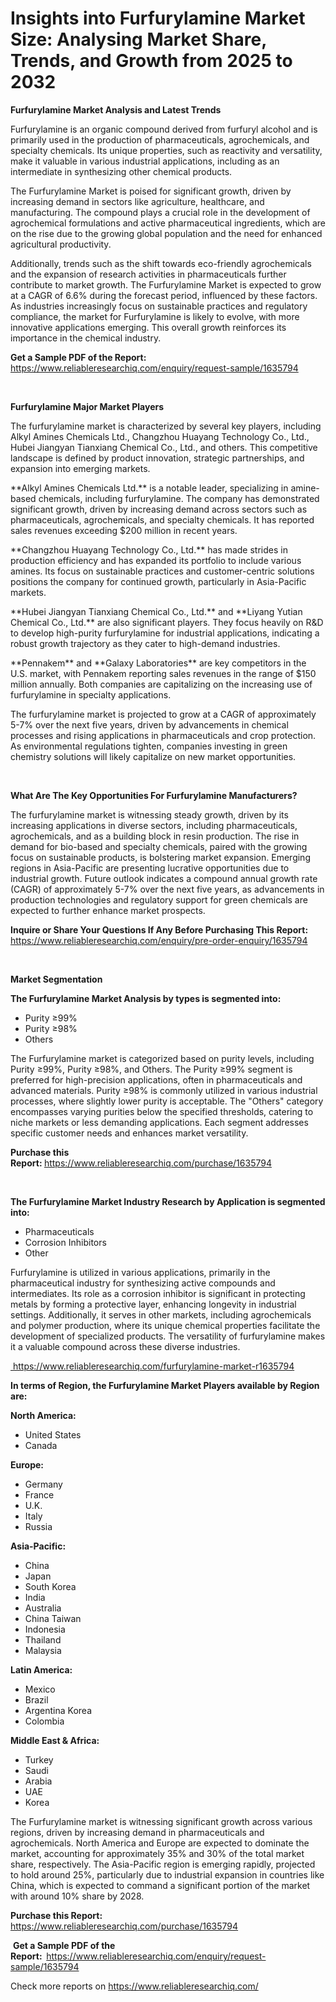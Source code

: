 <p><h1>Insights into Furfurylamine Market Size: Analysing Market Share, Trends, and Growth from 2025 to 2032</h1></p><p><strong>Furfurylamine Market Analysis and Latest Trends</strong></p>
<p><p>Furfurylamine is an organic compound derived from furfuryl alcohol and is primarily used in the production of pharmaceuticals, agrochemicals, and specialty chemicals. Its unique properties, such as reactivity and versatility, make it valuable in various industrial applications, including as an intermediate in synthesizing other chemical products.</p><p>The Furfurylamine Market is poised for significant growth, driven by increasing demand in sectors like agriculture, healthcare, and manufacturing. The compound plays a crucial role in the development of agrochemical formulations and active pharmaceutical ingredients, which are on the rise due to the growing global population and the need for enhanced agricultural productivity.</p><p>Additionally, trends such as the shift towards eco-friendly agrochemicals and the expansion of research activities in pharmaceuticals further contribute to market growth. The Furfurylamine Market is expected to grow at a CAGR of 6.6% during the forecast period, influenced by these factors. As industries increasingly focus on sustainable practices and regulatory compliance, the market for Furfurylamine is likely to evolve, with more innovative applications emerging. This overall growth reinforces its importance in the chemical industry.</p></p>
<p><strong>Get a Sample PDF of the Report:&nbsp;</strong> <a href="https://www.reliableresearchiq.com/enquiry/request-sample/1635794?utm_campaign=3524&utm_medium=2&utm_source=Github&utm_content=ia&utm_term=31032025&utm_id=furfurylamine">https://www.reliableresearchiq.com/enquiry/request-sample/1635794</a></p>
<p>&nbsp;</p>
<p><strong>Furfurylamine Major Market Players</strong></p>
<p><p>The furfurylamine market is characterized by several key players, including Alkyl Amines Chemicals Ltd., Changzhou Huayang Technology Co., Ltd., Hubei Jiangyan Tianxiang Chemical Co., Ltd., and others. This competitive landscape is defined by product innovation, strategic partnerships, and expansion into emerging markets.</p><p>**Alkyl Amines Chemicals Ltd.** is a notable leader, specializing in amine-based chemicals, including furfurylamine. The company has demonstrated significant growth, driven by increasing demand across sectors such as pharmaceuticals, agrochemicals, and specialty chemicals. It has reported sales revenues exceeding $200 million in recent years.</p><p>**Changzhou Huayang Technology Co., Ltd.** has made strides in production efficiency and has expanded its portfolio to include various amines. Its focus on sustainable practices and customer-centric solutions positions the company for continued growth, particularly in Asia-Pacific markets.</p><p>**Hubei Jiangyan Tianxiang Chemical Co., Ltd.** and **Liyang Yutian Chemical Co., Ltd.** are also significant players. They focus heavily on R&D to develop high-purity furfurylamine for industrial applications, indicating a robust growth trajectory as they cater to high-demand industries.</p><p>**Pennakem** and **Galaxy Laboratories** are key competitors in the U.S. market, with Pennakem reporting sales revenues in the range of $150 million annually. Both companies are capitalizing on the increasing use of furfurylamine in specialty applications.</p><p>The furfurylamine market is projected to grow at a CAGR of approximately 5-7% over the next five years, driven by advancements in chemical processes and rising applications in pharmaceuticals and crop protection. As environmental regulations tighten, companies investing in green chemistry solutions will likely capitalize on new market opportunities.</p></p>
<p>&nbsp;</p>
<p><strong>What Are The Key Opportunities For Furfurylamine Manufacturers?</strong></p>
<p><p>The furfurylamine market is witnessing steady growth, driven by its increasing applications in diverse sectors, including pharmaceuticals, agrochemicals, and as a building block in resin production. The rise in demand for bio-based and specialty chemicals, paired with the growing focus on sustainable products, is bolstering market expansion. Emerging regions in Asia-Pacific are presenting lucrative opportunities due to industrial growth. Future outlook indicates a compound annual growth rate (CAGR) of approximately 5-7% over the next five years, as advancements in production technologies and regulatory support for green chemicals are expected to further enhance market prospects.</p></p>
<p><strong>Inquire or Share Your Questions If Any Before Purchasing This Report:</strong> <a href="https://www.reliableresearchiq.com/enquiry/pre-order-enquiry/1635794?utm_campaign=3524&utm_medium=2&utm_source=Github&utm_content=ia&utm_term=31032025&utm_id=furfurylamine">https://www.reliableresearchiq.com/enquiry/pre-order-enquiry/1635794</a></p>
<p>&nbsp;</p>
<p><strong>Market Segmentation</strong></p>
<p><strong>The Furfurylamine Market Analysis by types is segmented into:</strong></p>
<p><ul><li>Purity ≥99%</li><li>Purity ≥98%</li><li>Others</li></ul></p>
<p><p>The Furfurylamine market is categorized based on purity levels, including Purity ≥99%, Purity ≥98%, and Others. The Purity ≥99% segment is preferred for high-precision applications, often in pharmaceuticals and advanced materials. Purity ≥98% is commonly utilized in various industrial processes, where slightly lower purity is acceptable. The "Others" category encompasses varying purities below the specified thresholds, catering to niche markets or less demanding applications. Each segment addresses specific customer needs and enhances market versatility.</p></p>
<p><strong>Purchase this Report:&nbsp;</strong><a href="https://www.reliableresearchiq.com/purchase/1635794?utm_campaign=3524&utm_medium=2&utm_source=Github&utm_content=ia&utm_term=31032025&utm_id=furfurylamine">https://www.reliableresearchiq.com/purchase/1635794</a></p>
<p>&nbsp;</p>
<p><strong>The Furfurylamine Market Industry Research by Application is segmented into:</strong></p>
<p><ul><li>Pharmaceuticals</li><li>Corrosion Inhibitors</li><li>Other</li></ul></p>
<p><p>Furfurylamine is utilized in various applications, primarily in the pharmaceutical industry for synthesizing active compounds and intermediates. Its role as a corrosion inhibitor is significant in protecting metals by forming a protective layer, enhancing longevity in industrial settings. Additionally, it serves in other markets, including agrochemicals and polymer production, where its unique chemical properties facilitate the development of specialized products. The versatility of furfurylamine makes it a valuable compound across these diverse industries.</p></p>
<p><a href="https://www.reliableresearchiq.com/furfurylamine-market-r1635794?utm_campaign=3524&utm_medium=2&utm_source=Github&utm_content=ia&utm_term=31032025&utm_id=furfurylamine">&nbsp;https://www.reliableresearchiq.com/furfurylamine-market-r1635794</a></p>
<p><strong>In terms of Region, the Furfurylamine Market Players available by Region are:</strong></p>
<p>
    <p> <strong> North America: </strong>
        <ul>
            <li>United States</li>
            <li>Canada</li>
        </ul>
        </p> 
    <p> <strong> Europe: </strong>
        <ul>
            <li>Germany</li>
            <li>France</li>
            <li>U.K.</li>
            <li>Italy</li>
            <li>Russia</li>
        </ul>
        </p> 
    <p> <strong> Asia-Pacific: </strong>
        <ul>
            <li>China</li>
            <li>Japan</li>
            <li>South Korea</li>
            <li>India</li>
            <li>Australia</li>
            <li>China Taiwan</li>
            <li>Indonesia</li>
            <li>Thailand</li>
            <li>Malaysia</li>
        </ul>
        </p> 
    <p> <strong> Latin America: </strong>
        <ul>
            <li>Mexico</li>
            <li>Brazil</li>
            <li>Argentina Korea</li>
            <li>Colombia</li>
        </ul>
        </p> 
    <p> <strong> Middle East & Africa: </strong>
        <ul>
            <li>Turkey</li>
            <li>Saudi</li>
            <li>Arabia</li>
            <li>UAE</li>
            <li>Korea</li>
        </ul>
    </p>
    </p>
<p><p>The Furfurylamine market is witnessing significant growth across various regions, driven by increasing demand in pharmaceuticals and agrochemicals. North America and Europe are expected to dominate the market, accounting for approximately 35% and 30% of the total market share, respectively. The Asia-Pacific region is emerging rapidly, projected to hold around 25%, particularly due to industrial expansion in countries like China, which is expected to command a significant portion of the market with around 10% share by 2028.</p></p>
<p><strong>Purchase this Report: </strong><a href="https://www.reliableresearchiq.com/purchase/1635794?utm_campaign=3524&utm_medium=2&utm_source=Github&utm_content=ia&utm_term=31032025&utm_id=furfurylamine">https://www.reliableresearchiq.com/purchase/1635794</a></p>
<p>&nbsp;<strong>Get a Sample PDF of the Report:&nbsp;&nbsp;</strong><a href="https://www.reliableresearchiq.com/enquiry/request-sample/1635794?utm_campaign=3524&utm_medium=2&utm_source=Github&utm_content=ia&utm_term=31032025&utm_id=furfurylamine">https://www.reliableresearchiq.com/enquiry/request-sample/1635794</a></p>
<p><strong></strong></p>
<p>Check more reports on <a href="https://www.reliableresearchiq.com/?utm_campaign=3524&utm_medium=2&utm_source=Github&utm_content=ia&utm_term=31032025&utm_id=furfurylamine">https://www.reliableresearchiq.com/</a></p>
